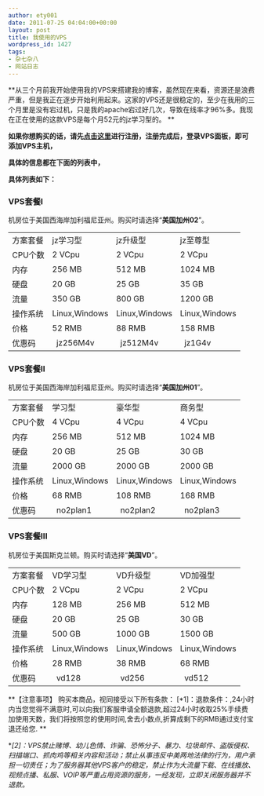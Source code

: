 ```yaml
---
author: ety001
date: 2011-07-25 04:04:00+00:00
layout: post
title: 我使用的VPS
wordpress_id: 1427
tags:
- 杂七杂八
- 网站日志
---
```


**从三个月前我开始使用我的VPS来搭建我的博客，虽然现在来看，资源还是浪费严重，但是我正在逐步开始利用起来。这家的VPS还是很稳定的，至少在我用的三个月里是没有宕过机，只是我的apache宕过好几次，导致在线率才96%多。我现在正在使用的这款VPS是每个月52元的jz学习型的。
**


**如果你想购买的话，请先[点击这里](http://vps.03host.com/page.aspx?c=referral&u=12202)进行注册，注册完成后，登录VPS面板，即可添加VPS主机，**


**具体的信息都在下面的列表中，**

**具体列表如下：**

### VPS套餐I

机房位于美国西海岸加利福尼亚州。购买时请选择“**美国加州02**”。

<table cellpadding="0" style="width: 680px;" cellspacing="0" >
<tbody >
<tr >

<td >方案套餐
</td>

<td id="jzname1" >jz学习型
</td>

<td id="jzname2" >jz升级型
</td>

<td id="jzname3" >jz至尊型
</td>
</tr>
<tr >

<td >CPU个数
</td>

<td id="jzcpu1" >2 VCpu
</td>

<td id="jzcpu2" >2 VCpu
</td>

<td id="jzcpu3" >2 VCpu
</td>
</tr>
<tr >

<td >内存
</td>

<td id="jzram1" >256 MB
</td>

<td id="jzram2" >512 MB
</td>

<td id="jzram3" >1024 MB
</td>
</tr>
<tr >

<td >硬盘
</td>

<td id="jzdisk1" >20 GB
</td>

<td id="jzdisk2" >25 GB
</td>

<td id="jzdisk3" >35 GB
</td>
</tr>
<tr >

<td >流量
</td>

<td id="jzbw1" >350 GB
</td>

<td id="jzbw2" >800 GB
</td>

<td id="jzbw3" >1200 GB
</td>
</tr>
<tr >

<td >操作系统
</td>

<td >Linux,Windows
</td>

<td >Linux,Windows
</td>

<td >Linux,Windows
</td>
</tr>

<tr >

<td >价格
</td>

<td id="jzprice1" >52 RMB
</td>

<td id="jzprice2" >88 RMB
</td>

<td id="jzprice3" >158 RMB
</td>
</tr>
<tr >

<td >优惠码
</td>

<td >  jz256M4v
</td>

<td >  jz512M4v
</td>

<td >  jz1G4v
</td>
</tr>
</tbody>
</table>








### VPS套餐II







机房位于美国西海岸加利福尼亚州。购买时请选择“**美国加州01**”。





<table cellpadding="0" style="width: 680px;" cellspacing="0" >
<tbody >
<tr >

<td >方案套餐
</td>

<td id="pname1" >学习型
</td>

<td id="pname2" >豪华型
</td>

<td id="pname3" >商务型
</td>
</tr>
<tr >

<td >CPU个数
</td>

<td id="cpu1" >4 VCpu
</td>

<td id="cpu2" >4 VCpu
</td>

<td id="cpu3" >4 VCpu
</td>
</tr>
<tr >

<td >内存
</td>

<td id="ram1" >256 MB
</td>

<td id="ram2" >512 MB
</td>

<td id="ram3" >1024 MB
</td>
</tr>
<tr >

<td >硬盘
</td>

<td id="disk1" >20 GB
</td>

<td id="disk2" >25 GB
</td>

<td id="disk3" >30 GB
</td>
</tr>
<tr >

<td >流量
</td>

<td id="bw1" >2000 GB
</td>

<td id="bw2" >2000 GB
</td>

<td id="bw3" >2000 GB
</td>
</tr>

<tr >

<td >操作系统
</td>

<td >Linux,Windows
</td>

<td >Linux,Windows
</td>

<td >Linux,Windows
</td>
</tr>

<tr >

<td >价格
</td>

<td id="price1" >68 RMB
</td>

<td id="price2" >108 RMB
</td>

<td id="price3" >168 RMB
</td>
</tr>
<tr >

<td >优惠码
</td>

<td >  no2plan1
</td>

<td >  no2plan2
</td>

<td >  no2plan3
</td>
</tr>
</tbody>
</table>








### VPS套餐III







机房位于美国斯克兰顿。购买时请选择“**美国VD**”。





<table cellpadding="0" style="width: 680px;" cellspacing="0" >
<tbody >
<tr >

<td >方案套餐
</td>

<td id="pnameVD1" >VD学习型
</td>

<td id="pnameVD2" >VD升级型
</td>

<td id="pnameVD3" >VD加强型
</td>
</tr>
<tr >

<td >CPU个数
</td>

<td id="cpuVD1" >2 VCpu
</td>

<td id="cpuVD2" >2 VCpu
</td>

<td id="cpuVD3" >2 VCpu
</td>
</tr>
<tr >

<td >内存
</td>

<td id="ramVD1" >128 MB
</td>

<td id="ramVD2" >256 MB
</td>

<td id="ramVD3" >512 MB
</td>
</tr>
<tr >

<td >硬盘
</td>

<td id="diskVD1" >20 GB
</td>

<td id="diskVD2" >25 GB
</td>

<td id="diskVD3" >30 GB
</td>
</tr>
<tr >

<td >流量
</td>

<td id="bwVD1" >500 GB
</td>

<td id="bwVD2" >1000 GB
</td>

<td id="bwVD3" >1500 GB
</td>
</tr>

<tr >

<td >操作系统
</td>

<td >Linux,Windows
</td>

<td >Linux,Windows
</td>

<td >Linux,Windows
</td>
</tr>

<tr >

<td >价格
</td>

<td id="priceVD1" >28 RMB
</td>

<td id="priceVD2" >38 RMB
</td>

<td id="priceVD3" >68 RMB
</td>
</tr>
<tr >

<td >优惠码
</td>

<td >  vd128
</td>

<td >  vd256
</td>

<td >  vd512
</td>
</tr>
</tbody>
</table>

**【注意事项】
购买本商品，视同接受以下所有条款：
[*1]：退款条件：,24小时内当您觉得不满意时,可以向我们客服申请全额退款,超过24小时收取25%手续费加使用天数，我们将按照您的使用时间,舍去小数点,折算成剩下的RMB通过支付宝退还给您. **

**[*2]：VPS禁止赌博、幼儿色情、诈骗、恐怖分子、暴力、垃圾邮件、盗版侵权、扫描端口、抓肉鸡等相关内容和活动；禁止从事违反中美两地法律的行为，用户承担一切责任；为了服务器其他VPS客户的稳定，禁止作为大流量下载、在线播放、视频点播、私服、VOIP等严重占用资源的服务，一经发现，立即关闭服务器并不退款。**

